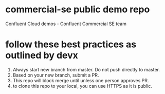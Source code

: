 # commercial-se public demo repo 
Confluent Cloud demos - Confluent Commercial SE team 

# follow these best practices as outlined by devx 
1. Always start new branch from master. Do not push directly to master.
2. Based on your new branch, submit a PR.
3. This repo will block merge until unless one person approves PR.
4. to clone this repo to your local, you can use HTTPS as it is public. 
